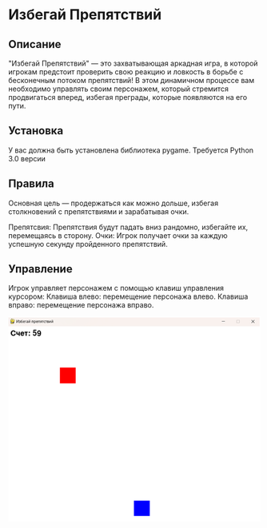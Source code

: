 # Избегай Препятствий
## Описание
"Избегай Препятствий" — это захватывающая аркадная игра, в которой игрокам предстоит проверить свою реакцию и ловкость в борьбе с бесконечным потоком препятствий! В этом динамичном процессе вам необходимо управлять своим персонажем, который стремится продвигаться вперед, избегая  преграды, которые появляются на его пути.
## Установка 
У вас должна быть установлена библиотека pygame. Требуется Python 3.0 версии
## Правила 
Основная цель — продержаться как можно дольше, избегая столкновений с препятствиями и зарабатывая очки.

Препятсвия:
Препятствия будут падать вниз рандомно, избегайте их, перемещаясь в сторону.
Очки:
Игрок получает очки за каждую успешную секунду пройденного препятствий.

## Управление 
Игрок управляет персонажем с помощью клавиш управления курсором:
Клавиша влево: перемещение персонажа влево.
Клавиша вправо: перемещение персонажа вправо.


![](image.png)
